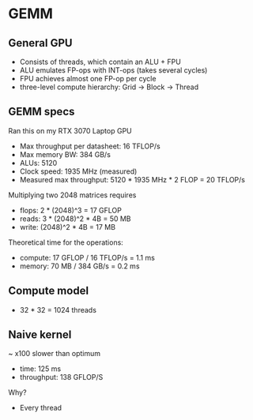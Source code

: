 # GEMM

## General GPU

- Consists of threads, which contain an ALU + FPU
- ALU emulates FP-ops with INT-ops (takes several cycles)
- FPU achieves almost one FP-op per cycle
- three-level compute hierarchy: Grid -> Block -> Thread

## GEMM specs

Ran this on my RTX 3070 Laptop GPU

- Max throughput per datasheet: 16 TFLOP/s
- Max memory BW: 384 GB/s
- ALUs: 5120
- Clock speed: 1935 MHz (measured)
- Measured max throughput: 5120 \* 1935 MHz \* 2 FLOP = 20 TFLOP/s

Multiplying two 2048 matrices requires

- flops: 2 * (2048)^3 = 17 GFLOP
- reads: 3 \* (2048)^2 \* 4B = 50 MB
- write: (2048)^2 * 4B = 17 MB

Theoretical time for the operations:

- compute: 17 GFLOP / 16 TFLOP/s = 1.1 ms
- memory: 70 MB / 384 GB/s = 0.2 ms

## Compute model

- 32 * 32 = 1024 threads

## Naive kernel

~ x100 slower than optimum

- time: 125 ms
- throughput: 138 GFLOP/S

Why?

- Every thread
